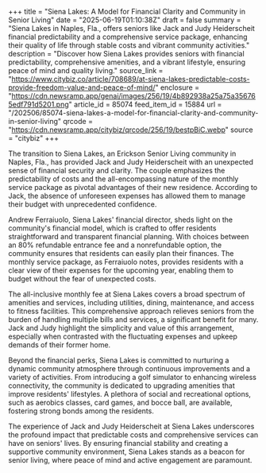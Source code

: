 +++
title = "Siena Lakes: A Model for Financial Clarity and Community in Senior Living"
date = "2025-06-19T01:10:38Z"
draft = false
summary = "Siena Lakes in Naples, Fla., offers seniors like Jack and Judy Heiderscheit financial predictability and a comprehensive service package, enhancing their quality of life through stable costs and vibrant community activities."
description = "Discover how Siena Lakes provides seniors with financial predictability, comprehensive amenities, and a vibrant lifestyle, ensuring peace of mind and quality living."
source_link = "https://www.citybiz.co/article/708689/at-siena-lakes-predictable-costs-provide-freedom-value-and-peace-of-mind/"
enclosure = "https://cdn.newsramp.app/genai/images/256/19/4b892938a25a75a356765edf791d5201.png"
article_id = 85074
feed_item_id = 15884
url = "/202506/85074-siena-lakes-a-model-for-financial-clarity-and-community-in-senior-living"
qrcode = "https://cdn.newsramp.app/citybiz/qrcode/256/19/bestpBiC.webp"
source = "citybiz"
+++

<p>The transition to Siena Lakes, an Erickson Senior Living community in Naples, Fla., has provided Jack and Judy Heiderscheit with an unexpected sense of financial security and clarity. The couple emphasizes the predictability of costs and the all-encompassing nature of the monthly service package as pivotal advantages of their new residence. According to Jack, the absence of unforeseen expenses has allowed them to manage their budget with unprecedented confidence.</p><p>Andrew Ferraiuolo, Siena Lakes' financial director, sheds light on the community's financial model, which is crafted to offer residents straightforward and transparent financial planning. With choices between an 80% refundable entrance fee and a nonrefundable option, the community ensures that residents can easily plan their finances. The monthly service package, as Ferraiuolo notes, provides residents with a clear view of their expenses for the upcoming year, enabling them to budget without the fear of unexpected costs.</p><p>The all-inclusive monthly fee at Siena Lakes covers a broad spectrum of amenities and services, including utilities, dining, maintenance, and access to fitness facilities. This comprehensive approach relieves seniors from the burden of handling multiple bills and services, a significant benefit for many. Jack and Judy highlight the simplicity and value of this arrangement, especially when contrasted with the fluctuating expenses and upkeep demands of their former home.</p><p>Beyond the financial perks, Siena Lakes is committed to nurturing a dynamic community atmosphere through continuous improvements and a variety of activities. From introducing a golf simulator to enhancing wireless connectivity, the community is dedicated to upgrading amenities that improve residents' lifestyles. A plethora of social and recreational options, such as aerobics classes, card games, and bocce ball, are available, fostering strong bonds among the residents.</p><p>The experience of Jack and Judy Heiderscheit at Siena Lakes underscores the profound impact that predictable costs and comprehensive services can have on seniors' lives. By ensuring financial stability and creating a supportive community environment, Siena Lakes stands as a beacon for senior living, where peace of mind and active engagement are paramount.</p>